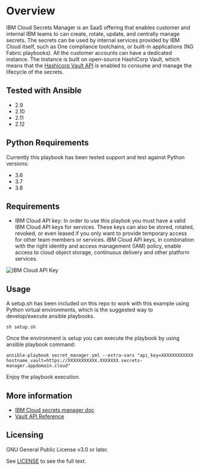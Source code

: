 # Overview

IBM Cloud Secrets Manager is an SaaS offering that enables customer and internal IBM teams to can create, rotate, update, and centrally manage secrets. The secrets can be used by internal services provided by IBM Cloud itself, such as One compliance toolchains, or built-in applications (NG Fabric playbooks). All the customer accounts can have a dedicated instance. The instance is built on open-source HashiCorp Vault, which means that the [Hashicorp Vault API](https://cloud.ibm.com/docs/secrets-manager?topic=secrets-manager-vault-api) is enabled to consume and manage the lifecycle of the secrets.

## Tested with Ansible

* 2.9
* 2.10
* 2.11
* 2.12

## Python Requirements

Currently this playbook has been tested support and test against Python versions:
* 3.6
* 3.7
* 3.8

## Requirements

* IBM Cloud API key: In order to use this playbok you must have a valid  IBM Cloud API keys for services. These keys can also be stored, rotated, revoked, or even leased if you only want to provide temporary access for other team members or services. IBM Cloud API keys, in combination with the right identity and access management (IAM) policy, enable access to cloud object storage, continuous delivery and other platform services.

![IBM Cloud API Key](https://1.cms.s81c.com/sites/default/files/2020-10/Secrets%20Manager_624X351%403x-100.jpg)

## Usage
A setup.sh has been included on this repo to work with this example using Python virtual environments, which is the suggested way to develop/execute ansible playbooks.

```
sh setup.sh
```

Once the environment is setup you can execute the playbook by using ansible playbook command:
```
ansible-playbook secret_manager.yml --extra-vars "api_key=XXXXXXXXXXXX hostname_vault=https://XXXXXXXXXXX.XXXXXXX.secrets-manager.appdomain.cloud"
```

Enjoy the playbook execution. 

## More information

- [IBM Cloud secrets manager doc](https://cloud.ibm.com/docs/secrets-manager?topic=secrets-manager-what-is-secret&interface=ui)   
- [Vault API Reference](https://cloud.ibm.com/docs/secrets-manager?topic=secrets-manager-vault-api#vault-api-login)   

## Licensing

GNU General Public License v3.0 or later.

See [LICENSE](https://www.gnu.org/licenses/gpl-3.0.txt) to see the full text.

